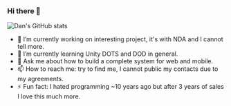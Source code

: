 ### Hi there 👋

![Dan's GitHub stats](https://github-readme-stats.vercel.app/api?username=dan-leech&count_private=true&include_all_commits=true&show_icons=true&hide=contribs)

- 🔭 I’m currently working on interesting project, it's with NDA and I cannot tell more.
- 🌱 I’m currently learning Unity DOTS and DOD in general.
- 💬 Ask me about how to build a complete system for web and mobile.
- 📫 How to reach me: try to find me, I cannot public my contacts due to my agreements.
- ⚡ Fun fact: I hated programming ~10 years ago but after 3 years of sales I love this much more.
